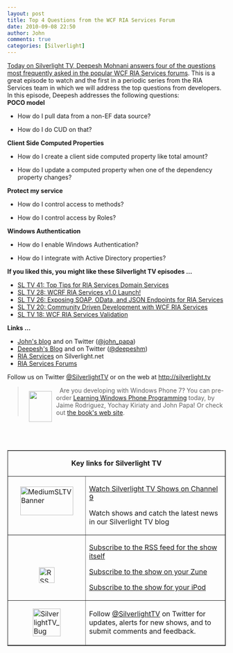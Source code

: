 ```yaml
---
layout: post
title: Top 4 Questions from the WCF RIA Services Forum
date: 2010-09-08 22:50
author: John
comments: true
categories: [Silverlight]
---
```

<p><a href="http://jpapa.me/sltv44b">Today on Silverlight TV, Deepesh Mohnani answers four of the questions most frequently asked in the popular WCF RIA Services forums</a>. This is a great episode to watch and the first in a periodic series from the RIA Services team in which we will address the top questions from developers. <br />
In this episode, Deepesh addresses the following questions: <br />
<strong>POCO model</strong></p>
<ul>
<li>
<p>How do I pull data from a non-EF data source?</p>
</li>
<li>
<p>How do I do CUD on that?</p>
</li>
</ul>
<p><strong>Client Side Computed Properties</strong></p>
<ul>
<li>
<p>How do I create a client side computed property like total amount?</p>
</li>
<li>
<p>How do I update a computed property when one of the dependency property changes?</p>
</li>
</ul>
<p><strong>Protect my service</strong></p>
<ul>
<li>
<p>How do I control access to methods?</p>
</li>
<li>
<p>How do I control access by Roles?</p>
</li>
</ul>
<p><strong>Windows Authentication</strong></p>
<ul>
<li>
<p>How do I enable Windows Authentication?</p>
</li>
<li>
<p>How do I integrate with Active Directory properties?</p>
</li>
</ul>
<p><strong>If you liked this, you might like these Silverlight TV episodes &hellip;</strong></p>
<ul>
<li><a href="http://jpapa.me/sltv41">SL TV 41: Top Tips for RIA Services Domain Services</a></li>
<li><a href="http://jpapa.me/sltv28">SL TV 28: WCRF RIA Services v1.0 Launch!</a></li>
<li><a href="http://jpapa.me/sltv26">SL TV 26: Exposing SOAP, OData, and JSON Endpoints for RIA Services</a></li>
<li><a href="http://jpapa.me/sltv20">SL TV 20: Community Driven Development with WCF RIA Services</a></li>
<li><a href="http://jpapa.me/sltv18">SL TV 18: WCF RIA Services Validation</a></li>
</ul>
<p><strong>Links &hellip;</strong></p>
<ul>
<li><a href="/">John's blog</a> and on Twitter (<a href="http://twitter.com/john_papa">@john_papa</a>)</li>
<li><a href="http://blogs.msdn.com/deepm">Deepesh's Blog</a> and on Twitter (<a href="http://twitter.com/deepeshm">@deepeshm</a>)</li>
<li><a href="http://silverlight.net/riaservices">RIA Services</a> on Silverlight.net</li>
<li><a href="http://jpapa.me/riasvcsforums">RIA Services Forums</a></li>
</ul>
<p>Follow us on Twitter <a href="http://www.twitter.com/SilverlightTV">@SilverlightTV</a> or on the web at <a href="http://silverlight.tv">http://silverlight.tv</a>&nbsp;</p>
<blockquote>
<p><a href="http://jpapa.me/learnwp7"><img style="margin: 10px; display: inline" border="0" align="left" width="53" height="71" alt="" src="/wp-content/uploads/files/media/image/lwpcover.png" /></a>&nbsp; Are you developing with Windows Phone 7? You can pre-order <a href="http://jpapa.me/learnwp7">Learning Windows Phone Programming</a> today, by Jaime Rodriguez, Yochay Kiriaty and John Papa! Or check out <a href="http://www.learningwindowsphone.com">the book's web site</a>.</p>
</blockquote>
<p>&nbsp;</p>
<p>&nbsp;</p>
<table border="1" cellspacing="0" cellpadding="5">
<tbody>
<tr>
<td colspan="2">
<p align="center"><b>Key links for Silverlight TV</b></p>
</td>
</tr>
<tr>
<td width="162">
<p><a href="http://channel9.msdn.com/shows/SilverlightTV/"><img style="border-right-width: 0px; display: block; float: none; border-top-width: 0px; border-bottom-width: 0px; margin-left: auto; border-left-width: 0px; margin-right: auto" title="MediumSLTVBanner" border="0" alt="MediumSLTVBanner" width="122" height="66" src="/wp-content/uploads/files/media/image/WindowsLiveWriter/3StepstoMEFSilverlightTVEpisode4_12BDA/MediumSLTVBanner_3.png" /></a>&nbsp;</p>
</td>
<td width="306">
<p><a href="http://silverlight.tv/">Watch Silverlight TV Shows on Channel 9</a></p>
<p>Watch shows and catch the latest news in our Silverlight TV blog</p>
</td>
</tr>
<tr>
<td width="162">
<p>&nbsp;</p>
<p><a href="/wp-content/uploads/files/media/image/WindowsLiveWriter/3StepstoMEFSilverlightTVEpisode4_12BDA/RSS_2.png"><img style="border-right-width: 0px; display: block; float: none; border-top-width: 0px; border-bottom-width: 0px; margin-left: auto; border-left-width: 0px; margin-right: auto" title="RSS" border="0" alt="RSS" width="36" height="36" src="/wp-content/uploads/files/media/image/WindowsLiveWriter/3StepstoMEFSilverlightTVEpisode4_12BDA/RSS_thumb.png" /></a></p>
</td>
<td width="306">
<p><a href="http://channel9.msdn.com/shows/SilverlightTV/RSS/">Subscribe to the RSS feed for the show itself</a></p>
<p><a href="http://channel9.msdn.com/shows/SilverlightTV/feed/zune/">Subscribe to the show on your Zune</a></p>
<p><a href="http://channel9.msdn.com/shows/SilverlightTV/feed/ipod/">Subscribe to the show for your iPod</a></p>
</td>
</tr>
<tr>
<td width="162">
<p><a href="/wp-content/uploads/files/media/image/WindowsLiveWriter/7f977e907c4d_EE29/SilverlightTV_Bug_2.png"><img style="border-right-width: 0px; display: block; float: none; border-top-width: 0px; border-bottom-width: 0px; margin-left: auto; border-left-width: 0px; margin-right: auto" title="SilverlightTV_Bug" border="0" alt="SilverlightTV_Bug" width="64" height="64" src="/wp-content/uploads/files/media/image/WindowsLiveWriter/7f977e907c4d_EE29/SilverlightTV_Bug_thumb.png" /></a></p>
</td>
<td width="306">
<p>Follow <a href="http://www.twitter.com/SilverlightTV">@SilverlightTV</a> on Twitter for updates, alerts for new shows, and to submit comments and feedback.</p>
</td>
</tr>
</tbody>
</table>

